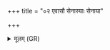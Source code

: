 +++
title = "०२ एवासौ सेनास्याः सेनाया"

+++
<details><summary>मूलम् (GR)</summary>

+++(not found in PSK)+++एवासौ सेनास्याः सेनाया  
अधस् पद्यताम् अधरा पद्यतां नीची पद्यताम् ।  
सेन्द्राग्निभ्यां हतवीरां हतपूरुषां  
पराजितां प्रणुत्तैतु परमां परावतम् ॥
</details>